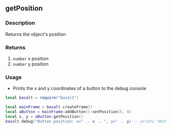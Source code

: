 ## getPosition

### Description

Returns the object's position

### Returns

1. `number` x position
2. `number` y position

### Usage

* Prints the x and y coordinates of a button to the debug console

```lua
local basalt = require("basalt")

local mainFrame = basalt.createFrame()
local aButton = mainFrame:addButton():setPosition(5, 8)
local x, y = aButton:getPosition()
basalt.debug("Button position: x=" .. x .. ", y=" .. y) -- prints "Button position: x=5, y=8"
```

